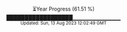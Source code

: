 <p align="center">
⏳Year Progress (61.51 %) <br>
██████████████████▁▁▁▁▁▁▁▁▁▁▁▁ <br>
<sub>Updated: Sun, 13 Aug 2023 12:02:49 GMT</sub>
</p>

